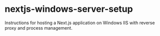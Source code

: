 # nextjs-windows-server-setup
Instructions for hosting a Next.js application on Windows IIS with reverse proxy and process management.
